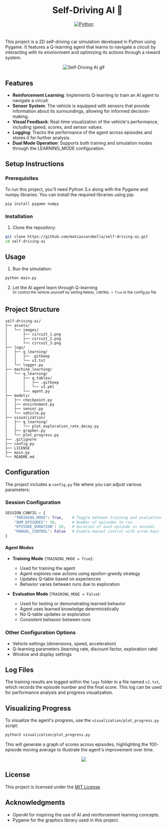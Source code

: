 <div id="user-content-toc">
  <ul align="center" style="list-style: none;">
    <summary>
      <h1>Self-Driving AI 🧬</h1>
    </summary>
  </ul>
</div>
<div align="center">
   <a href="https://www.python.org/" target="_blank"><img src="https://img.shields.io/badge/Python-3.x-3776AB?logo=python&logoColor=fff" alt="Python" /></a>
</div>
<h1></h1>

This project is a 2D self-driving car simulation developed in Python using Pygame. It features a Q-learning agent that learns to navigate a circuit by interacting with its environment and optimizing its actions through a reward system. 

<p align="center">
  <img src="https://i.imgur.com/XMouIzG.gif" alt="Self-Driving AI gif">
</p>

## Features
- **Reinforcement Learning**: Implements Q-learning to train an AI agent to navigate a circuit.
- **Sensor System**: The vehicle is equipped with sensors that provide information about its surroundings, allowing for informed decision-making.
- **Visual Feedback**: Real-time visualization of the vehicle's performance, including speed, scores, and sensor values.
- **Logging**: Tracks the performance of the agent across episodes and stores it for further analysis.
- **Dual Mode Operation**: Supports both training and simulation modes through the LEARNING_MODE configuration.

## Setup Instructions

### Prerequisites
To run this project, you'll need Python 3.x along with the Pygame and numpy libraries. You can install the required libraries using pip:
```bash
pip install pygame numpy
```
### Installation

1. Clone the repository:
```bash
git clone https://github.com/matiascarabella/self-driving-ai.git
cd self-driving-ai
```

## Usage

1. Run the simulation:
```bash
python main.py
```

2. Let the AI agent learn through Q-learning  
   <sup>Or control the vehicle yourself by setting `MANUAL_CONTROL = True` in the config.py file</sup>

## Project Structure
```
self-driving-ai/
├── assets/
│   └── images/
│       ├── circuit_1.png
│       ├── circuit_2.png
│       └── circuit_3.png
├── logs/
│   ├── q_learning/
│   │   ├── .gitkeep
│   │   └── v1.txt
│   └── logger.py
├── machine_learning/
│   └── q_learning/
│       ├── q_tables/
│       │   ├── .gitkeep
│       │   └── v1.pkl
│       └── agent.py
├── models/
│   ├── checkpoint.py
│   ├── environment.py
│   ├── sensor.py
│   └── vehicle.py
├── visualization/
│   ├── q_learning/
│   │   └── plot_exploration_rate_decay.py
│   ├── grapher.py
│   └── plot_progress.py
├── .gitignore
├── config.py
├── LICENSE
├── main.py
└── README.md
```

## Configuration
The project includes a `config.py` file where you can adjust various parameters:

### Session Configuration
```python
SESSION_CONFIG = {
    "TRAINING_MODE": True,    # Toggle between training and evaluation modes
    "NUM_EPISODES": 50,       # Number of episodes to run
    "EPISODE_DURATION": 20,   # Duration of each episode in seconds
    "MANUAL_CONTROL": False   # Enable manual control with arrow keys
}
```

#### Agent Modes
- **Training Mode** (`TRAINING_MODE = True`):
  - Used for training the agent
  - Agent explores new actions using epsilon-greedy strategy
  - Updates Q-table based on experiences
  - Behavior varies between runs due to exploration

- **Evaluation Mode** (`TRAINING_MODE = False`):
  - Used for testing or demonstrating learned behavior
  - Agent uses learned knowledge deterministically
  - No Q-table updates or exploration
  - Consistent behavior between runs

### Other Configuration Options
- Vehicle settings (dimensions, speed, acceleration)
- Q-learning parameters (learning rate, discount factor, exploration rate)
- Window and display settings

## Log Files
The training results are logged within the `logs` folder in a file named `v1.txt`, which records the episode number and the final score. This log can be used for performance analysis and progress visualization.

## Visualizing Progress
To visualize the agent's progress, use the `visualization/plot_progress.py` script:
```bash
python3 visualization/plot_progress.py
```
This will generate a graph of scores across episodes, highlighting the 100-episode moving average to illustrate the agent's improvement over time.
<p align="center">
  <img src="https://github.com/user-attachments/assets/f8bc373f-3271-44d0-b3a3-5409cae49b68" />
</p>

## License
This project is licensed under the [MIT License](LICENSE).

## Acknowledgments
- OpenAI for inspiring the use of AI and reinforcement learning concepts.
- Pygame for the graphics library used in this project.
